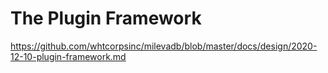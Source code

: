 # The Plugin Framework

https://github.com/whtcorpsinc/milevadb/blob/master/docs/design/2020-12-10-plugin-framework.md
